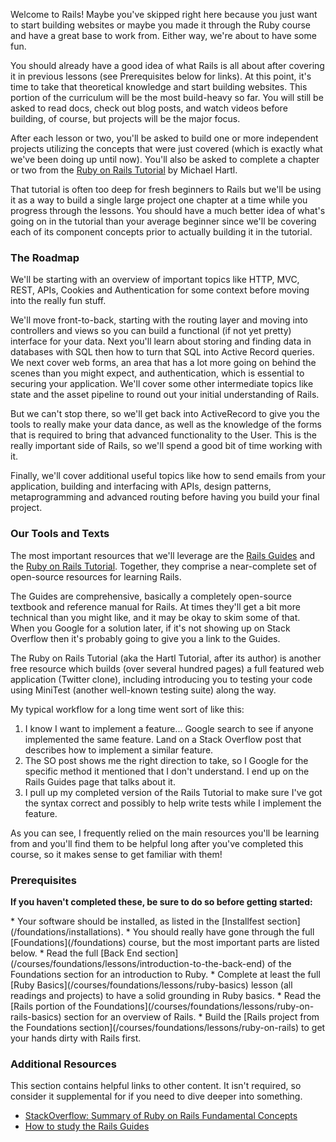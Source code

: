 Welcome to Rails! Maybe you've skipped right here because you just want to start building websites or maybe you made it through the Ruby course and have a great base to work from.  Either way, we're about to have some fun.

You should already have a good idea of what Rails is all about after covering it in previous lessons (see Prerequisites below for links).  At this point, it's time to take that theoretical knowledge and start building websites.  This portion of the curriculum will be the most build-heavy so far.  You will still be asked to read docs, check out blog posts, and watch videos before building, of course, but projects will be the major focus.

After each lesson or two, you'll be asked to build one or more independent projects utilizing the concepts that were just covered (which is exactly what we've been doing up until now).  You'll also be asked to complete a chapter or two from the [Ruby on Rails Tutorial](https://www.railstutorial.org/book) by Michael Hartl.

That tutorial is often too deep for fresh beginners to Rails but we'll be using it as a way to build a single large project one chapter at a time while you progress through the lessons.  You should have a much better idea of what's going on in the tutorial than your average beginner since we'll be covering each of its component concepts prior to actually building it in the tutorial.

### The Roadmap

We'll be starting with an overview of important topics like HTTP, MVC, REST, APIs, Cookies and Authentication for some context before moving into the really fun stuff.

We'll move front-to-back, starting with the routing layer and moving into controllers and views so you can build a functional (if not yet pretty) interface for your data.  Next you'll learn about storing and finding data in databases with SQL then how to turn that SQL into Active Record queries.  We next cover web forms, an area that has a lot more going on behind the scenes than you might expect, and authentication, which is essential to securing your application.  We'll cover some other intermediate topics like state and the asset pipeline to round out your initial understanding of Rails.

But we can't stop there, so we'll get back into ActiveRecord to give you the tools to really make your data dance, as well as the knowledge of the forms that is required to bring that advanced functionality to the User.  This is the really important side of Rails, so we'll spend a good bit of time working with it.

Finally, we'll cover additional useful topics like how to send emails from your application, building and interfacing with APIs, design patterns, metaprogramming and advanced routing before having you build your final project.

### Our Tools and Texts

The most important resources that we'll leverage are the [Rails Guides](http://guides.rubyonrails.org/) and the [Ruby on Rails Tutorial](https://www.railstutorial.org/book).  Together, they comprise a near-complete set of open-source resources for learning Rails.

The Guides are comprehensive, basically a completely open-source textbook and reference manual for Rails.  At times they'll get a bit more technical than you might like, and it may be okay to skim some of that.  When you Google for a solution later, if it's not showing up on Stack Overflow then it's probably going to give you a link to the Guides.

The Ruby on Rails Tutorial (aka the Hartl Tutorial, after its author) is another free resource which builds (over several hundred pages) a full featured web application (Twitter clone), including introducing you to testing your code using MiniTest (another well-known testing suite) along the way.

My typical workflow for a long time went sort of like this:

1. I know I want to implement a feature... Google search to see if anyone implemented the same feature.  Land on a Stack Overflow post that describes how to implement a similar feature.
2. The SO post shows me the right direction to take, so I Google for the specific method it mentioned that I don't understand.  I end up on the Rails Guides page that talks about it.
3. I pull up my completed version of the Rails Tutorial to make sure I've got the syntax correct and possibly to help write tests while I implement the feature.

As you can see, I frequently relied on the main resources you'll be learning from and you'll find them to be helpful long after you've completed this course, so it makes sense to get familiar with them!

### Prerequisites

**If you haven't completed these, be sure to do so before getting started:**

<div class="lesson-content__panel" markdown="1">
  * Your software should be installed, as listed in the [Installfest section](/foundations/installations).
  * You should really have gone through the full [Foundations](/foundations) course, but the most important parts are listed below.
      * Read the full [Back End section](/courses/foundations/lessons/introduction-to-the-back-end) of the Foundations section for an introduction to Ruby.
      * Complete at least the full [Ruby Basics](/courses/foundations/lessons/ruby-basics) lesson (all readings and projects) to have a solid grounding in Ruby basics.
      * Read the [Rails portion of the Foundations](/courses/foundations/lessons/ruby-on-rails-basics) section for an overview of Rails.
      * Build the [Rails project from the Foundations section](/courses/foundations/lessons/ruby-on-rails) to get your hands dirty with Rails first.
</div>

### Additional Resources
This section contains helpful links to other content. It isn't required, so consider it supplemental for if you need to dive deeper into something.

* [StackOverflow: Summary of Ruby on Rails Fundamental Concepts](http://stackoverflow.com/questions/5205002/summary-of-ruby-on-rails-fundamental-concepts)
* [How to study the Rails Guides](http://www.sihui.io/how-to-study-the-rails-guides/)
